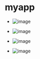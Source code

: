# myapp

- ![image](https://github.com/user-attachments/assets/92cac6bd-b23f-4cc3-9b11-fa1ffcffb4d3)

- ![image](https://github.com/user-attachments/assets/e12fac65-ccad-4911-90e8-bd0a35d3b8d9)

- ![image](https://github.com/user-attachments/assets/d5ae219c-e0d5-4a22-adc5-dbfbfda05c08)

- ![image](https://github.com/user-attachments/assets/3c121cb5-e35b-4fc0-906f-97d83eed16fc)

